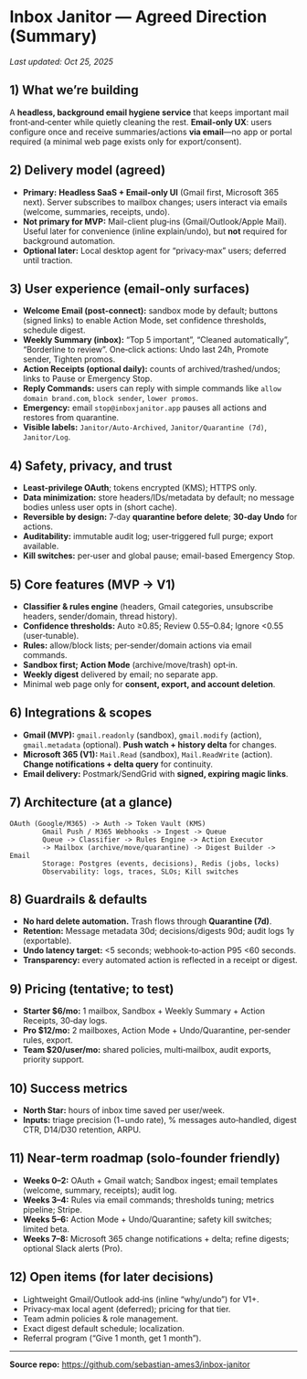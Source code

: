 # Inbox Janitor — Agreed Direction (Summary)

_Last updated: Oct 25, 2025_

## 1) What we’re building
A **headless, background email hygiene service** that keeps important mail front‑and‑center while quietly cleaning the rest. **Email-only UX**: users configure once and receive summaries/actions **via email**—no app or portal required (a minimal web page exists only for export/consent).

## 2) Delivery model (agreed)
- **Primary:** **Headless SaaS + Email-only UI** (Gmail first, Microsoft 365 next). Server subscribes to mailbox changes; users interact via emails (welcome, summaries, receipts, undo).
- **Not primary for MVP:** Mail-client plug‑ins (Gmail/Outlook/Apple Mail). Useful later for convenience (inline explain/undo), but **not** required for background automation.
- **Optional later:** Local desktop agent for “privacy‑max” users; deferred until traction.

## 3) User experience (email-only surfaces)
- **Welcome Email (post-connect):** sandbox mode by default; buttons (signed links) to enable Action Mode, set confidence thresholds, schedule digest.
- **Weekly Summary (inbox):** “Top 5 important”, “Cleaned automatically”, “Borderline to review”. One‑click actions: Undo last 24h, Promote sender, Tighten promos.
- **Action Receipts (optional daily):** counts of archived/trashed/undos; links to Pause or Emergency Stop.
- **Reply Commands:** users can reply with simple commands like `allow domain brand.com`, `block sender`, `lower promos`.
- **Emergency:** email `stop@inboxjanitor.app` pauses all actions and restores from quarantine.
- **Visible labels:** `Janitor/Auto‑Archived`, `Janitor/Quarantine (7d)`, `Janitor/Log`.

## 4) Safety, privacy, and trust
- **Least‑privilege OAuth**; tokens encrypted (KMS); HTTPS only.
- **Data minimization:** store headers/IDs/metadata by default; no message bodies unless user opts in (short cache).
- **Reversible by design:** 7‑day **quarantine before delete**; **30‑day Undo** for actions.
- **Auditability:** immutable audit log; user‑triggered full purge; export available.
- **Kill switches:** per‑user and global pause; email-based Emergency Stop.

## 5) Core features (MVP → V1)
- **Classifier & rules engine** (headers, Gmail categories, unsubscribe headers, sender/domain, thread history).
- **Confidence thresholds:** Auto ≥0.85; Review 0.55–0.84; Ignore <0.55 (user‑tunable).
- **Rules:** allow/block lists; per‑sender/domain actions via email commands.
- **Sandbox first;** **Action Mode** (archive/move/trash) opt‑in.
- **Weekly digest** delivered by email; no separate app.
- Minimal web page only for **consent, export, and account deletion**.

## 6) Integrations & scopes
- **Gmail (MVP):** `gmail.readonly` (sandbox), `gmail.modify` (action), `gmail.metadata` (optional). **Push watch + history delta** for changes.
- **Microsoft 365 (V1):** `Mail.Read` (sandbox), `Mail.ReadWrite` (action). **Change notifications + delta query** for continuity.
- **Email delivery:** Postmark/SendGrid with **signed, expiring magic links**.

## 7) Architecture (at a glance)
```
OAuth (Google/M365) -> Auth -> Token Vault (KMS)
        Gmail Push / M365 Webhooks -> Ingest -> Queue
        Queue -> Classifier -> Rules Engine -> Action Executor
        -> Mailbox (archive/move/quarantine) -> Digest Builder -> Email
        Storage: Postgres (events, decisions), Redis (jobs, locks)
        Observability: logs, traces, SLOs; Kill switches
```

## 8) Guardrails & defaults
- **No hard delete automation.** Trash flows through **Quarantine (7d)**.
- **Retention:** Message metadata 30d; decisions/digests 90d; audit logs 1y (exportable).
- **Undo latency target:** <5 seconds; webhook‑to‑action P95 <60 seconds.
- **Transparency:** every automated action is reflected in a receipt or digest.

## 9) Pricing (tentative; to test)
- **Starter $6/mo:** 1 mailbox, Sandbox + Weekly Summary + Action Receipts, 30‑day logs.
- **Pro $12/mo:** 2 mailboxes, Action Mode + Undo/Quarantine, per‑sender rules, export.
- **Team $20/user/mo:** shared policies, multi‑mailbox, audit exports, priority support.

## 10) Success metrics
- **North Star:** hours of inbox time saved per user/week.
- **Inputs:** triage precision (1−undo rate), % messages auto‑handled, digest CTR, D14/D30 retention, ARPU.

## 11) Near‑term roadmap (solo‑founder friendly)
- **Weeks 0–2:** OAuth + Gmail watch; Sandbox ingest; email templates (welcome, summary, receipts); audit log.
- **Weeks 3–4:** Rules via email commands; thresholds tuning; metrics pipeline; Stripe.
- **Weeks 5–6:** Action Mode + Undo/Quarantine; safety kill switches; limited beta.
- **Weeks 7–8:** Microsoft 365 change notifications + delta; refine digests; optional Slack alerts (Pro).

## 12) Open items (for later decisions)
- Lightweight Gmail/Outlook add‑ins (inline “why/undo”) for V1+.
- Privacy‑max local agent (deferred); pricing for that tier.
- Team admin policies & role management.
- Exact digest default schedule; localization.
- Referral program (“Give 1 month, get 1 month”).

---

**Source repo:** https://github.com/sebastian-ames3/inbox-janitor

